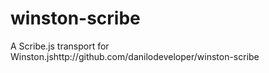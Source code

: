 # winston-scribe
A Scribe.js transport for Winston.jshttp://github.com/danilodeveloper/winston-scribe
